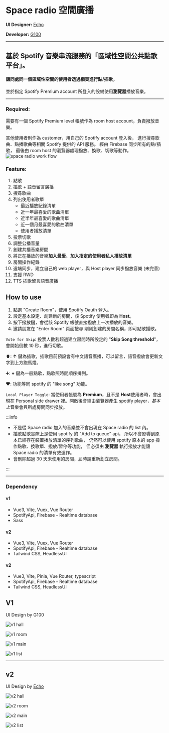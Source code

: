 # Space radio 空間廣播

**UI Designer:** [Echo](https://echowenchi.myportfolio.com/work)

**Developer:** [G100](/)

---

## 基於 Spotify 音樂串流服務的「**區域性空間公共點歌平台**」。

#### 讓同處同一個區域性空間的使用者透過**網頁**進行點/插歌，

並於指定 Spotify Premium account 所登入的設備使用**瀏覽器**播放音樂。

---

### Required:

需要有一個 Spotify Premium level 帳號作為 room host account，負責撥放音樂。

其他使用者則作為 customer，用自己的 Spotify account 登入後，
進行搜尋歌曲、點播歌曲等相關 Spotify 提供的 API 服務。
經由 Firebase 同步所有的點/插歌，
最後由 room host 的瀏覽器處理撥放、換歌、切歌等動作。
![space radio work flow](https://github.com/G100my/Space-Radio/blob/main/doc_Images/spaceradio-flow.jpg?raw=true)

### Feature:

1. 點歌
1. 插歌 + 語音留言廣播
1. 搜尋歌曲
1. 列出使用者歌單
   - 最近播放紀錄清單
   - 近一年最喜愛的歌曲清單
   - 近半年最喜愛的歌曲清單
   - 近一個月最喜愛的歌曲清單
   - 使用者播放清單
1. 投票切歌
1. 調整公播音量
1. 創建共播音樂房間
1. 將正在播放的音樂**加入最愛**、**加入指定的使用者私人播放清單**
1. 房間操作紀錄
1. 遠端同步，建立自己的 web player，與 Host player 同步撥放音樂 (未完善)
1. 支援 RWD
1. TTS 插歌留言語音廣播

## How to use

1. 點選 "Create Room"，使用 Spotify Oauth 登入。
1. 設定基本設定、創建新的房間，該 Spotify 使用者即為 **Host**。
1. 按下撥放鍵，會從該 Spotify 帳號直接撥放上一次播放的音樂。
1. 邀請朋友在 "Enter Room" 頁面搜尋 剛剛創建的房間名稱，即可點歌播歌。

`Vote for Skip`: 投票人數若超過建立房間時所設定的 "**Skip Song threshold**"，會開始倒數 10 秒，進行切歌。

⬆️: **↑** 鍵為插歌，插歌目前預設會有中文語音廣播，可以留言，語音撥放會更新文字到上方跑馬燈。

➕: **+** 鍵為一般點歌，點歌照時間順序排列。

❤️: 功能等同 spotify 的 "like song" 功能。

`Local Player Toggle`: 當使用者帳號為 **Premium**，且不是 **Host**使用者時，會出現在 Personal side drawer 裡。開啟後會經由瀏覽器產生 spotify player，*基本上*音樂會與所處房間同步撥放。

:::info

- 不是從 Space radio 加入的音樂並不會出現在 Space radio 的 list 內。
- 插歌點歌實際上是使用 spotify 的 "Add to queue" api，
  所以不會影響到原本已經存在裝置播放清單的序列歌曲，
  仍然可以使用 spotify 原本的 app 操作點歌、換歌單、撥放/暫停等功能，
  但必須由 **瀏覽器** 執行撥放才能讓 Space radio 的清單有效運作。
- 會刪除超過 30 天未使用的房間，屆時請重新創立房間。

:::

---

### Dependency

#### v1

- Vue3, Vite, Vuex, Vue Router
- SpotifyApi, Firebase - Realtime database
- Sass

#### v2

- Vue3, Vite, Vuex, Vue Router
- SpotifyApi, Firebase - Realtime database
- Tailwind CSS, HeadlessUI

#### v2

- Vue3, Vite, Pinia, Vue Router, typescript
- SpotifyApi, Firebase - Realtime database
- Tailwind CSS, HeadlessUI

## V1

UI Design by G100

![v1 hall](https://github.com/G100my/Space-Radio/blob/main/doc_Images/v1hall.png?raw=true)

![v1 room](https://github.com/G100my/Space-Radio/blob/main/doc_Images/v1room.png?raw=true)

![v1 main](https://github.com/G100my/Space-Radio/blob/main/doc_Images/v1main.png?raw=true)

![v1 list](https://github.com/G100my/Space-Radio/blob/main/doc_Images/v1list.png?raw=true)

---

## v2

UI Design by [Echo](https://echowenchi.myportfolio.com/work)

![v2 hall](https://github.com/G100my/Space-Radio/blob/main/doc_Images/v2hall.jpg?raw=true)

![v2 room](https://github.com/G100my/Space-Radio/blob/main/doc_Images/v2room.jpg?raw=true)

![v2 main](https://github.com/G100my/Space-Radio/blob/main/doc_Images/v2main.jpg?raw=true)

![v2 list](https://github.com/G100my/Space-Radio/blob/main/doc_Images/v2list.jpg?raw=true)
